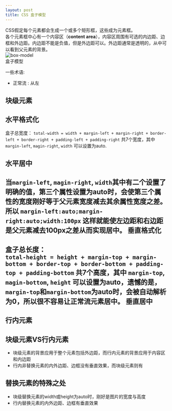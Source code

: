 ```yaml
---
layout: post
title: CSS 盒子模型
---
```

CSS假定每个元素都会生成一个或多个矩形框，这些成为元素框。  
各个元素框中心有一个内容区（**content area**），内容区周围有可选的内边距、边框和外边距。内边距不能是负值，但是外边距可以。外边距通常是透明的，从中可以看到父元素的背景。  
![box-model]({{site.baseurl}}/images/box.png)   
盒子模型  

一些术语:  

+ 正常流 : 从左
	
块级元素
-------

水平格式化
-----
盒子总宽度：
`total-width = width + margin-left + margin-right + border-left + border-right + padding-left + padding-right`
共7个宽度，其中 `margin-left`, `magin-right`, `width` 可以设置为auto.

水平居中
---
当`margin-left`, `magin-right`, `width`其中有二个设置了明确的值，第三个属性设置为auto时，会使第三个属性的宽度刚好等于父元素宽度减去其余属性宽度之差。  
所以 `margin-left:auto;margin-right:auto;width:100px` 这样就能使左边距和右边距是父元素减去100px之差从而实现居中。
垂直格式化
---

盒子总长度：  
`total-height = height + margin-top + margin-bottom + border-top + border-bottom + padding-top + padding-bottom` 
共7个高度，其中 `margin-top`, `magin-bottom`, `height` 可以设置为auto，__遗憾的是__，`margin-top`和`margin-bottom`为auto时，会被自动解析为0，所以很不容易让正常流元素居中。
垂直居中
---

行内元素
-----

块级元素VS行内元素
-----
+ 块级元素的背景应用于整个元素包括外边距，而行内元素的背景应用于内容区和内边距
+ 行内非替换元素的内外边距、边框没有垂直效果，而块级元素则有

替换元素的特殊之处
-------------
+ 块级替换元素的width或height为auto时，刚好是图片的宽度与高度
+ 行内替换元素的内外边距、边框有垂直效果